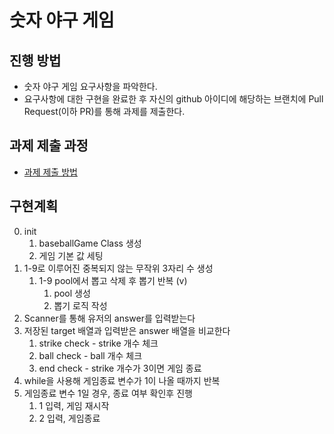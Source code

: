 # 숫자 야구 게임
## 진행 방법
* 숫자 야구 게임 요구사항을 파악한다.
* 요구사항에 대한 구현을 완료한 후 자신의 github 아이디에 해당하는 브랜치에 Pull Request(이하 PR)를 통해 과제를 제출한다.

## 과제 제출 과정
* [과제 제출 방법](https://github.com/next-step/nextstep-docs/tree/master/precourse)

## 구현계획 

0. init 
    1. baseballGame Class 생성 
    2. 게임 기본 값 세팅 
1. 1-9로 이루어진 중복되지 않는 무작위 3자리 수 생성 
    1. 1-9 pool에서 뽑고 삭제 후 뽑기 반복 (v) 
        1. pool 생성 
        2. 뽑기 로직 작성 
2. Scanner를 통해 유저의 answer를 입력받는다 
3. 저장된 target 배열과 입력받은 answer 배열을 비교한다 
    1. strike check - strike 개수 체크 
    2. ball check - ball 개수 체크 
    3. end check - strike 개수가 3이면 게임 종료     
4. while을 사용해 게임종료 변수가 1이 나올 때까지 반복 
5. 게임종료 변수 1일 경우, 종료 여부 확인후 진행 
    1. 1 입력, 게임 재시작 
    2. 2 입력, 게임종료 
